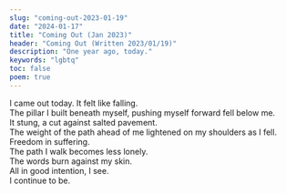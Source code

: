 ```yaml
---
slug: "coming-out-2023-01-19"
date: "2024-01-17"
title: "Coming Out (Jan 2023)"
header: "Coming Out (Written 2023/01/19)"
description: "One year ago, today."
keywords: "lgbtq"
toc: false
poem: true
---
```


I came out today. It felt like falling.<br />
The pillar I built beneath myself, pushing myself forward fell below me.<br />
It stung, a cut against salted pavement.<br />
The weight of the path ahead of me lightened on my shoulders as I fell.<br />
Freedom in suffering.<br />
The path I walk becomes less lonely.<br />
The words burn against my skin.<br />
All in good intention, I see.<br />
I continue to be.<br />
